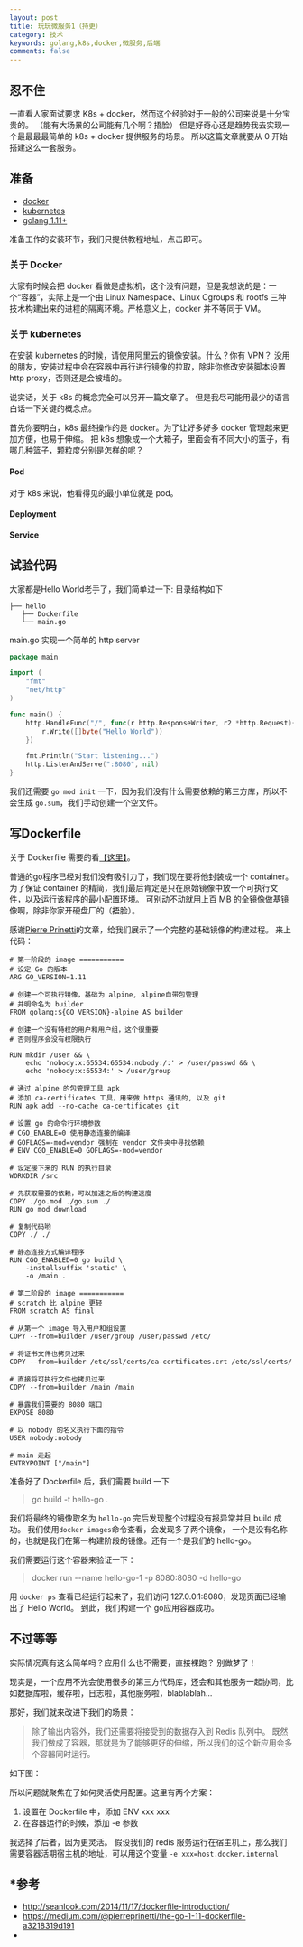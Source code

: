 ```yaml
---
layout: post
title: 玩玩微服务1（持更）
category: 技术
keywords: golang,k8s,docker,微服务,后端
comments: false
---
```


## 忍不住
一直看人家面试要求 K8s + docker，然而这个经验对于一般的公司来说是十分宝贵的。
（能有大场景的公司能有几个啊？捂脸）
但是好奇心还是趋势我去实现一个最最最最简单的 k8s + docker 提供服务的场景。
所以这篇文章就要从 0 开始搭建这么一套服务。

## 准备
- [docker]()
- [kubernetes]()
- [golang 1.11+]()

准备工作的安装环节，我们只提供教程地址，点击即可。

### 关于 Docker
大家有时候会把 docker 看做是虚拟机，这个没有问题，但是我想说的是：一个“容器”，实际上是一个由 Linux Namespace、Linux Cgroups 和 rootfs 三种技术构建出来的进程的隔离环境。严格意义上，docker 并不等同于 VM。

### 关于 kubernetes 
在安装 kubernetes 的时候，请使用阿里云的镜像安装。什么？你有 VPN？
没用的朋友，安装过程中会在容器中再行进行镜像的拉取，除非你修改安装脚本设置 http proxy，否则还是会被墙的。

说实话，关于 k8s 的概念完全可以另开一篇文章了。
但是我尽可能用最少的语言白话一下关键的概念点。

首先你要明白，k8s 最终操作的是 docker。为了让好多好多 docker 管理起来更加方便，也易于伸缩。
把 k8s 想象成一个大箱子，里面会有不同大小的篮子，有哪几种篮子，颗粒度分别是怎样的呢？

#### Pod
对于 k8s 来说，他看得见的最小单位就是 pod。

#### Deployment


#### Service


## 试验代码
大家都是Hello World老手了，我们简单过一下:
目录结构如下
```
├── hello
   ├── Dockerfile
   └── main.go
```

main.go 实现一个简单的 http server
```go
package main

import (
	"fmt"
	"net/http"
)

func main() {
	http.HandleFunc("/", func(r http.ResponseWriter, r2 *http.Request){
		r.Write([]byte("Hello World"))
	})

	fmt.Println("Start listening...")
	http.ListenAndServe(":8080", nil)
}
```

我们还需要 `go mod init` 一下，因为我们没有什么需要依赖的第三方库，所以不会生成 `go.sum`，我们手动创建一个空文件。

## 写Dockerfile

关于 Dockerfile 需要的看[【这里】](http://seanlook.com/2014/11/17/dockerfile-introduction/)。

普通的go程序已经对我们没有吸引力了，我们现在要将他封装成一个 container。
为了保证 container 的精简，我们最后肯定是只在原始镜像中放一个可执行文件，以及运行该程序的最小配置环境。
可别动不动就用上百 MB 的全镜像做基镜像啊，除非你家开硬盘厂的（捂脸）。

感谢[Pierre Prinetti](https://medium.com/@pierreprinetti)的文章，给我们展示了一个完整的基础镜像的构建过程。
来上代码：
```
# 第一阶段的 image ===========
# 设定 Go 的版本
ARG GO_VERSION=1.11

# 创建一个可执行镜像，基础为 alpine, alpine自带包管理
# 并明命名为 builder
FROM golang:${GO_VERSION}-alpine AS builder

# 创建一个没有特权的用户和用户组，这个很重要
# 否则程序会没有权限执行

RUN mkdir /user && \
    echo 'nobody:x:65534:65534:nobody:/:' > /user/passwd && \
    echo 'nobody:x:65534:' > /user/group

# 通过 alpine 的包管理工具 apk
# 添加 ca-certificates 工具，用来做 https 通讯的, 以及 git
RUN apk add --no-cache ca-certificates git

# 设置 go 的命令行环境参数
# CGO_ENABLE=0 使用静态连接的编译
# GOFLAGS=-mod=vendor 强制在 vendor 文件夹中寻找依赖
# ENV CGO_ENABLE=0 GOFLAGS=-mod=vendor

# 设定接下来的 RUN 的执行目录
WORKDIR /src

# 先获取需要的依赖，可以加速之后的构建速度
COPY ./go.mod ./go.sum ./
RUN go mod download

# 复制代码哟
COPY ./ ./

# 静态连接方式编译程序
RUN CGO_ENABLED=0 go build \
    -installsuffix 'static' \
    -o /main .

# 第二阶段的 image ===========
# scratch 比 alpine 更轻
FROM scratch AS final

# 从第一个 image 导入用户和组设置
COPY --from=builder /user/group /user/passwd /etc/

# 将证书文件也拷贝过来
COPY --from=builder /etc/ssl/certs/ca-certificates.crt /etc/ssl/certs/

# 直接将可执行文件也拷贝过来
COPY --from=builder /main /main

# 暴露我们需要的 8080 端口
EXPOSE 8080

# 以 nobody 的名义执行下面的指令
USER nobody:nobody

# main 走起
ENTRYPOINT ["/main"]
```
准备好了 Dockerfile 后，我们需要 build 一下
> go build -t hello-go .

我们将最终的镜像取名为 `hello-go`
完后发现整个过程没有报异常并且 build 成功。
我们使用`docker images`命令查看，会发现多了两个镜像，
一个是没有名称的，也就是我们在第一构建阶段的镜像。还有一个是我们的 hello-go。

我们需要运行这个容器来验证一下：
> docker run --name hello-go-1 -p 8080:8080 -d hello-go

用 `docker ps` 查看已经运行起来了，我们访问 127.0.0.1:8080，发现页面已经输出了 Hello World。
到此，我们构建一个 go应用容器成功。 

## 不过等等

实际情况真有这么简单吗？应用什么也不需要，直接裸跑？
别做梦了！

现实是，一个应用不光会使用很多的第三方代码库，还会和其他服务一起协同，比如数据库啦，缓存啦，日志啦，其他服务啦，blablablah...

那好，我们就来改进下我们的场景：
> 除了输出内容外，我们还需要将接受到的数据存入到 Redis 队列中。
既然我们做成了容器，那就是为了能够更好的伸缩，所以我们的这个新应用会多个容器同时运行。

如下图：
![]()

所以问题就聚焦在了如何灵活使用配置。这里有两个方案：
1. 设置在 Dockerfile 中，添加 ENV xxx xxx
2. 在容器运行的时候，添加 -e 参数

我选择了后者，因为更灵活。
假设我们的 redis 服务运行在宿主机上，那么我们需要容器活期宿主机的地址，可以用这个变量 `-e xxx=host.docker.internal`

## *参考
- http://seanlook.com/2014/11/17/dockerfile-introduction/
- https://medium.com/@pierreprinetti/the-go-1-11-dockerfile-a3218319d191
- 